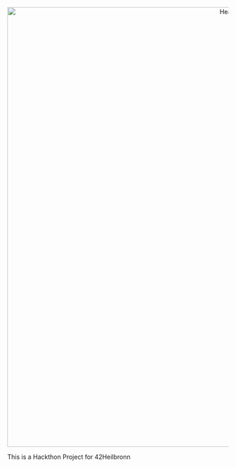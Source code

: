 <p align="center">
  <img src="./assets/background.jpg" alt="Header" width="1000"/>
</p>

This is a Hackthon Project for 42Heilbronn
